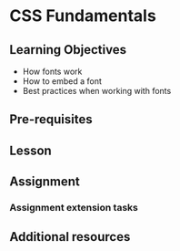 # CSS Fundamentals

## Learning Objectives

- How fonts work
- How to embed a font
- Best practices when working with fonts

## Pre-requisites

## Lesson

## Assignment

### Assignment extension tasks

## Additional resources
